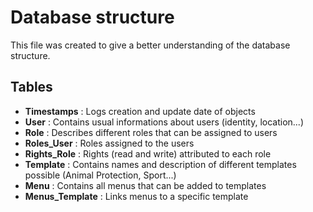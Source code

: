 # Database structure

This file was created to give a better understanding of the database structure.

## Tables
- **Timestamps** : Logs creation and update date of objects
- **User** : Contains usual informations about users (identity, location...)
- **Role** : Describes different roles that can be assigned to users
- **Roles_User** : Roles assigned to the users
- **Rights_Role** : Rights (read and write) attributed to each role
- **Template** : Contains names and description of different templates possible (Animal Protection, Sport...)
- **Menu** : Contains all menus that can be added to templates
- **Menus_Template** : Links menus to a specific template
